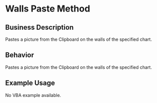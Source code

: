 # Walls Paste Method

## Business Description
Pastes a picture from the Clipboard on the walls of the specified chart.

## Behavior
Pastes a picture from the Clipboard on the walls of the specified chart.

## Example Usage
No VBA example available.